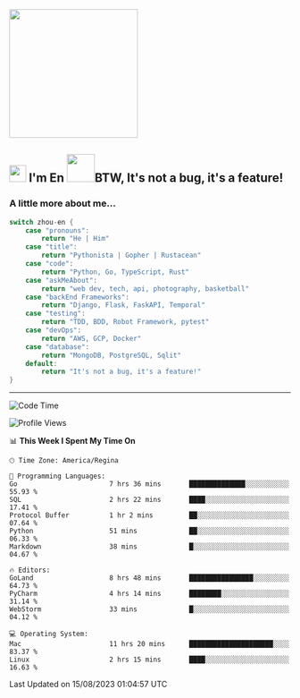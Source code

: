 <img align='center' src="https://media.giphy.com/media/GP1TJJSV4Ys1r64q2A/giphy.gif" width="230">

<h2><img src="https://emojis.slackmojis.com/emojis/images/1531849430/4246/blob-sunglasses.gif?1531849430" width="30"/> I'm En <img src="https://media.giphy.com/media/12oufCB0MyZ1Go/giphy.gif" width="50">BTW, It's not a bug, it's a feature!</h2>


<!-- <img align='right' src="https://media.giphy.com/media/M9gbBd9nbDrOTu1Mqx/giphy.gif" width="230"> -->


### A little more about me... 
<!--
```javascript
const zhou-en = {
    pronouns: "He" | "Him",
    title: "Pythonista" | "Gopher" | "Rustacean",
    code: ["Python", "Go", "Rust", "TypeScript"],
    askMeAbout: ["web dev", "tech", "app dev", "photography"],
    technologies: {
        backEnd: {
            python: ["Django", "Flask", "FaskAPI"],
            go: []
        },
        scraping: ["selenium", "scrapy", "spider"],
        testing: ["Robot Framework"],
        devOps: ["AWS", "Docker", "GCP", "Nginx"],
        databases: ["mongo", "postgresql", "sqlite"],
        misc: ["Firebase", "Heroku"]
    },
    architecture: ["Event Driven Architecture", "Microservices"],
    currentFocus: ["Temporal", "Rust"],
    funFact: "It's not a bug, it's a feature!"
};
```
  -->

```go
switch zhou-en {
    case "pronouns":
        return "He | Him"
    case "title":
        return "Pythonista | Gopher | Rustacean"
    case "code":
        return "Python, Go, TypeScript, Rust"
    case "askMeAbout":
        return "web dev, tech, api, photography, basketball"
    case "backEnd Frameworks":
        return "Django, Flask, FaskAPI, Temporal"
    case "testing":
        return "TDD, BDD, Robot Framework, pytest"
    case "devOps":
        return "AWS, GCP, Docker"
    case "database":
        return "MongoDB, PostgreSQL, Sqlit"
    default:
        return "It's not a bug, it's a feature!"
}
```




---
<!--START_SECTION:waka-->
![Code Time](http://img.shields.io/badge/Code%20Time-874%20hrs%201%20min-blue)

![Profile Views](http://img.shields.io/badge/Profile%20Views-0-blue)

📊 **This Week I Spent My Time On** 

```text
🕑︎ Time Zone: America/Regina

💬 Programming Languages: 
Go                       7 hrs 36 mins       ██████████████░░░░░░░░░░░   55.93 % 
SQL                      2 hrs 22 mins       ████░░░░░░░░░░░░░░░░░░░░░   17.41 % 
Protocol Buffer          1 hr 2 mins         ██░░░░░░░░░░░░░░░░░░░░░░░   07.64 % 
Python                   51 mins             ██░░░░░░░░░░░░░░░░░░░░░░░   06.33 % 
Markdown                 38 mins             █░░░░░░░░░░░░░░░░░░░░░░░░   04.67 % 

🔥 Editors: 
GoLand                   8 hrs 48 mins       ████████████████░░░░░░░░░   64.73 % 
PyCharm                  4 hrs 14 mins       ████████░░░░░░░░░░░░░░░░░   31.14 % 
WebStorm                 33 mins             █░░░░░░░░░░░░░░░░░░░░░░░░   04.12 % 

💻 Operating System: 
Mac                      11 hrs 20 mins      █████████████████████░░░░   83.37 % 
Linux                    2 hrs 15 mins       ████░░░░░░░░░░░░░░░░░░░░░   16.63 % 
```


 Last Updated on 15/08/2023 01:04:57 UTC
<!--END_SECTION:waka-->
